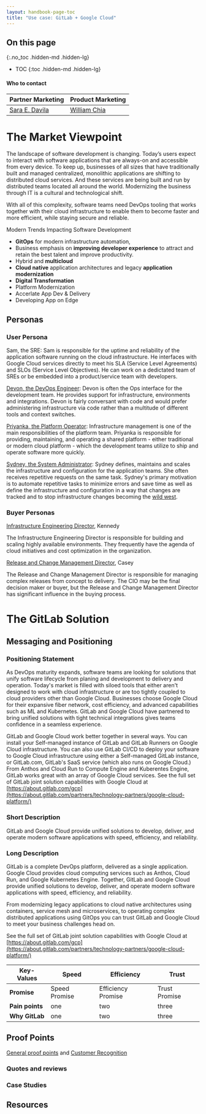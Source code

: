 ```yaml
---
layout: handbook-page-toc
title: "Use case: GitLab + Google Cloud"
---
```


## On this page
{:.no_toc .hidden-md .hidden-lg}

- TOC
{:toc .hidden-md .hidden-lg}

#### Who to contact

| Partner Marketing | Product Marketing |
| ---- | --- |
| [Sara E. Davila](https://gitlab.com/saraedavila) | [William Chia](https://gitlab.com/williamchia) |

# The Market Viewpoint

The landscape of software development is changing. Today’s users expect to interact with software applications that are always-on and accessible from every device. To keep up, businesses of all sizes that have traditionally built and managed centralized, monolithic applications are shifting to distributed cloud services. And these services are being built and run by distributed teams located all around the world. Modernizing the business through IT is a cultural and technological shift.

With all of this complexity, software teams need DevOps tooling that works together with their cloud infrastructure to enable them to become faster and more efficient, while staying secure and reliable.

Modern Trends Impacting Software Development

- **GitOps** for modern infrastructure automation, 
- Business emphasis on **improving developer experience** to attract and retain the best talent and improve productivity. 
- Hybrid and **multicloud**
- **Cloud native** application architectures and legacy **application modernization**
- **Digital Transformation**
- Platform Modernization 
- Accerlate App Dev & Delivery 
- Developing App on Edge 


## Personas

### User Persona

Sam, the SRE: Sam is responsible for the uptime and reliability of the application software running on the cloud infrastructure. He interfaces with Google Cloud services directly to meet his SLA (Service Level Agreements) and SLOs (Service Level Objectives). He can work on a dedictated team of SREs or be embedded into a product/service team with developers. 

[Devon, the DevOps Engineer](/handbook/product/personas/): Devon is often the Ops interface for the development team. He provides support for infrastructure, environments and integrations. Devon is fairly conversant with code and would prefer administering infrastructure via code rather than a multitude of different tools and context switches.

[Priyanka, the Platform Operator](/handbook/product/personas/#priyanka-platform-engineer):  Infrastructure management is one of the main responsibilities of the platform team. Priyanka is responsible for providing, maintaining, and operating a shared platform - either traditional or modern cloud platform - which the development teams utilize to ship and operate software more quickly.

[Sydney, the System Administrator](https://about.gitlab.com/handbook/product/personas/#sidney-systems-administrator): Sydney defines, maintains and scales the infrastructure and configuration for the application teams. She often receives repetitive requests on the same task. Sydney's primary motivation is to automate repetitive tasks to minimize errors and save time as well as define the infrastructure and configuration in a way that changes are tracked and to stop infrastructure changes becoming the [wild west](https://en.wikipedia.org/wiki/Cowboy_coding).

### Buyer Personas

[Infrastructure Engineering Director](/handbook/marketing/brand-and-product-marketing/product-and-solution-marketing/roles-personas/buyer-persona/), Kennedy

The Infrastructure Engineering Director is responsible for building and scaling highly available environments. They frequently have the agenda of cloud initiatives and cost optimization in the organization.

[Release and Change Management Director](/handbook/marketing/brand-and-product-marketing/product-and-solution-marketing/roles-personas/buyer-persona/), Casey

The Release and Change Management Director is responsible for managing complex releases from concept to delivery. The CIO may be the final decision maker or buyer, but the Release and Change Management Director has significant influence in the buying process.

# The GitLab Solution

## Messaging and Positioning

### Positioning Statement

As DevOps maturity expands, software teams are looking for solutions that unify software lifecycle from planing and development to delivery and operation. Today's market is filled with siloed tools that either aren't designed to work with cloud infrastructure or are too tightly coupled to cloud providers other than Google Cloud. Businesses choose Google Cloud for their expansive fiber network, cost efficiency, and advanced capabilities such as ML and Kubernetes. GitLab and Google Cloud have partnered to bring unified solutions with tight technical integrations gives teams confidence in a seamless experience. 

GitLab and Google Cloud work better together in several ways. You can install your Self-managed instance of GitLab and GitLab Runners on Google Cloud infrastructure. You can also use GitLab CI/CD to deploy your software to Google Cloud infrastructure using either a Self-managed GitLab instance, or GitLab.com, GitLab's SaaS service (which also runs on Google Cloud.)  From Anthos and Cloud Run to Compute Engine and Kuberentes Engine, GitLab works great with an array of Google Cloud services. See the full set of GitLab joint solution capabilities with Google Cloud at [https://about.gitlab.com/gcp](https://about.gitlab.com/partners/technology-partners/google-cloud-platform/)

### Short Description

GitLab and Google Cloud provide unified solutions to develop, deliver, and operate modern software applications with speed, efficiency, and reliability.


### Long Description

GitLab is a complete DevOps platform, delivered as a single application. Google Cloud provides cloud computing services such as Anthos, Cloud Run, and Google Kubernetes Engine. Together, GitLab and Google Cloud provide unified solutions to develop, deliver, and operate modern software applications with speed, efficiency, and reliability.


From modernizing legacy applications to cloud native architectures using containers, service mesh and microservices, to operating complex distributed applications using GitOps you can trust GitLab and Google Cloud to meet your business challenges head on. 

See the full set of GitLab joint solution capabilities with Google Cloud at [https://about.gitlab.com/gcp](https://about.gitlab.com/partners/technology-partners/google-cloud-platform/)

| **Key-Values** | **Speed** | **Efficiency** | **Trust** |
|--------------|----------------------------------------------------------|--------------|--------------|
| **Promise** | Speed Promise | Efficiency Promise | Trust Promise | 
| **Pain points** | one | two | three |
| **Why GitLab** |  one | two| three |


## Proof Points

[General proof points](/handbook/sales/command-of-the-message/proof-points/) and [Customer Recognition](/customers/marketplace/)

### Quotes and reviews

### Case Studies

## Resources








